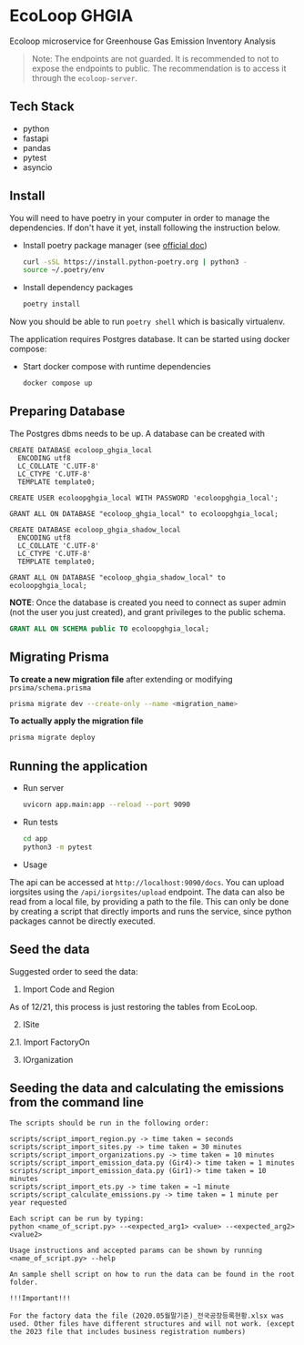 # EcoLoop GHGIA

Ecoloop microservice for Greenhouse Gas Emission Inventory Analysis

> Note: The endpoints are not guarded. It is recommended to not to expose the endpoints to public. The recommendation is to access it through the `ecoloop-server`.

## Tech Stack

- python
- fastapi
- pandas
- pytest
- asyncio

## Install

You will need to have poetry in your computer in order to manage the dependencies. If don't have it yet, install following the instruction below.

* Install poetry package manager (see [official doc](https://python-poetry.org/docs/))

  ```bash
  curl -sSL https://install.python-poetry.org | python3 -
  source ~/.poetry/env
  ```
* Install dependency packages

  ```bash
  poetry install
  ```

Now you should be able to run `poetry shell` which is basically virtualenv.

The application requires Postgres database. It can be started using docker compose:

* Start docker compose with runtime dependencies

  ```bash
  docker compose up
  ```

## Preparing Database

The Postgres dbms needs to be up. A database can be created with

```
CREATE DATABASE ecoloop_ghgia_local
  ENCODING utf8
  LC_COLLATE 'C.UTF-8'
  LC_CTYPE 'C.UTF-8'
  TEMPLATE template0;

CREATE USER ecoloopghgia_local WITH PASSWORD 'ecoloopghgia_local';

GRANT ALL ON DATABASE "ecoloop_ghgia_local" to ecoloopghgia_local;

CREATE DATABASE ecoloop_ghgia_shadow_local
  ENCODING utf8
  LC_COLLATE 'C.UTF-8'
  LC_CTYPE 'C.UTF-8'
  TEMPLATE template0;

GRANT ALL ON DATABASE "ecoloop_ghgia_shadow_local" to ecoloopghgia_local;
```

**NOTE**: Once the database is created you need to connect as super admin (not the user you just created), and grant privileges to the public schema.

```sql
GRANT ALL ON SCHEMA public TO ecoloopghgia_local;
```

## Migrating Prisma

**To create a new migration file** after extending or modifying `prsima/schema.prisma`

```sh
prisma migrate dev --create-only --name <migration_name>
```

**To actually apply the migration file**

```sh
prisma migrate deploy
```

## Running the application

* Run server

  ```bash
  uvicorn app.main:app --reload --port 9090
  ```
* Run tests

  ```bash
  cd app
  python3 -m pytest
  ```
* Usage

The api can be accessed at ``http://localhost:9090/docs``. You can upload iorgsites using the ``/api/iorgsites/upload`` endpoint. The data can also be read from a local file, by providing a path to the file. This can only be done by creating a script that directly imports and runs the service, since python packages cannot be directly executed.

## Seed the data

Suggested order to seed the data:

1. Import Code and Region

  As of 12/21, this process is just restoring the tables from EcoLoop.

2. ISite

  2.1. Import FactoryOn

3. IOrganization


## Seeding the data and calculating the emissions from the command line

```
The scripts should be run in the following order:

scripts/script_import_region.py -> time taken = seconds
scripts/script_import_sites.py -> time taken = 30 minutes
scripts/script_import_organizations.py -> time taken = 10 minutes
scripts/script_import_emission_data.py (Gir4)-> time taken = 1 minutes
scripts/script_import_emission_data.py (Gir1)-> time taken = 10 minutes
scripts/script_import_ets.py -> time taken = ~1 minute
scripts/script_calculate_emissions.py -> time taken = 1 minute per year requested

Each script can be run by typing:
python <name_of_script.py> --<expected_arg1> <value> --<expected_arg2> <value2>

Usage instructions and accepted params can be shown by running <name_of_script.py> --help

An sample shell script on how to run the data can be found in the root folder.

!!!Important!!!

For the factory data the file (2020.05월말기준)_전국공장등록현황.xlsx was used. Other files have different structures and will not work. (except the 2023 file that includes business registration numbers)
```

